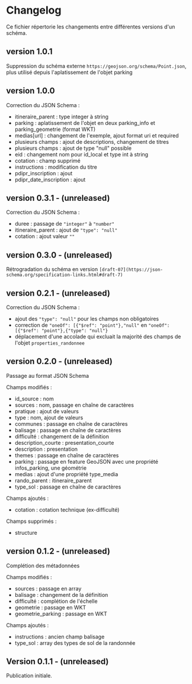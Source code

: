# Changelog

Ce fichier répertorie les changements entre différentes versions d'un schéma.

## version 1.0.1
Suppression du schéma externe `https://geojson.org/schema/Point.json`, plus utilisé depuis l'aplatissement de l'objet parking

## version 1.0.0
Correction du JSON Schema :
- itineraire_parent : type integer à string
- parking : aplatissement de l'objet en deux parking_info et parking_geometrie (format WKT)
- medias[url] : changement de l'exemple, ajout format uri et required
- plusieurs champs : ajout de descriptions, changement de titres 
- plusieurs champs : ajout de type "null" possible
- eid : changement nom pour id_local et type int à string
- cotation : champ supprimé
- instructions : modification du titre
- pdipr_inscription : ajout
- pdipr_date_inscription : ajout

## version 0.3.1 - (unreleased)

Correction du JSON Schema :
- duree : passage de `"integer"` à `"number"`
- itineraire_parent : ajout de `"type": "null"`
- cotation : ajout valeur `""`

## version 0.3.0 - (unreleased)

Rétrogradation du schéma en version `[draft-07](https://json-schema.org/specification-links.html#draft-7)`

## version 0.2.1 - (unreleased)

Correction du JSON Schema :
- ajout des `"type": "null"` pour les champs non obligatoires
- correction de `"oneOf": [{"$ref": "point"},"null"` en `"oneOf": [{"$ref": "point"},{"type": "null"}`
- déplacement d'une accolade qui excluait la majorité des champs de l'objet `properties_randonnee`

## version 0.2.0 - (unreleased)

Passage au format JSON Schema

Champs modifiés :
- id_source : nom
- sources : nom, passage en chaîne de caractères
- pratique : ajout de valeurs
- type : nom, ajout de valeurs
- communes : passage en chaîne de caractères
- balisage : passage en chaîne de caractères
- difficulté : changement de la définition
- description_courte : presentation_courte
- description : presentation
- themes : passage en chaîne de caractères
- parking : passage en feature GeoJSON avec une propriété infos_parking, une géométrie
- medias : ajout d'une propriété type_media
- rando_parent : itineraire_parent
- type_sol : passage en chaîne de caractères

Champs ajoutés :
- cotation : cotation technique (ex-difficulté)

Champs supprimés :
- structure


## version 0.1.2 - (unreleased)

Complétion des métadonnées

Champs modifiés :
- sources : passage en array
- balisage : changement de la définition
- difficulté : complétion de l'échelle
- geometrie : passage en WKT
- geometrie_parking : passage en WKT

Champs ajoutés :
- instructions : ancien champ balisage
- type_sol : array des types de sol de la randonnée

## Version 0.1.1 - (unreleased)

Publication initiale.

